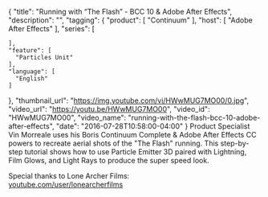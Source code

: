 {
  "title": "Running with “The Flash” - BCC 10 & Adobe After Effects",
  "description": "",
  "tagging": {
    "product": [
      "Continuum"
    ],
    "host": [
      "Adobe After Effects"
    ],
    "series": [

    ],
    "feature": [
      "Particles Unit"
    ],
    "language": [
      "English"
    ]
  },
  "thumbnail_url": "https://img.youtube.com/vi/HWwMUG7MO00/0.jpg",
  "video_url": "https://youtu.be/HWwMUG7MO00",
  "video_id": "HWwMUG7MO00",
  "video_name": "running-with-the-flash-bcc-10-adobe-after-effects",
  "date": "2016-07-28T10:58:00-04:00"
}
Product Specialist Vin Morreale uses his Boris Continuum Complete &amp; Adobe
After Effects CC powers to recreate aerial shots of the "The Flash" running.
This step-by-step tutorial shows how to use Particle Emitter 3D paired with
Lightning, Film Glows, and Light Rays to produce the super speed look.

Special thanks to Lone Archer Films:  
[youtube.com/user/lonearcherfilms](https://www.youtube.com/user/lonearcherfilms)


